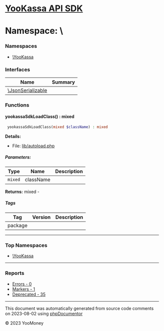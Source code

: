 # [YooKassa API SDK](home.md)

# Namespace: \

### Namespaces

* [\YooKassa](namespaces/yookassa.md)

### Interfaces

| Name | Summary |
| ---- | ------- |
| [\JsonSerializable](classes/JsonSerializable.md) |  |

### Functions

<a name="method_yookassaSdkLoadClass" class="anchor"></a>
####  yookassaSdkLoadClass() : mixed

```php
 yookassaSdkLoadClass(mixed $className) : mixed
```

**Details:**
* File: [lib/autoload.php](files/lib-autoload.md)

##### Parameters:
| Type | Name | Description |
| ---- | ---- | ----------- |
| <code lang="php">mixed</code> | className  |  |

**Returns:** mixed - 

##### Tags
| Tag | Version | Description |
| --- | ------- | ----------- |
| package |  |  |


---

### Top Namespaces

* [\YooKassa](namespaces/yookassa.md)

---

### Reports
* [Errors - 0](reports/errors.md)
* [Markers - 1](reports/markers.md)
* [Deprecated - 35](reports/deprecated.md)

---

This document was automatically generated from source code comments on 2023-08-02 using [phpDocumentor](http://www.phpdoc.org/)

&copy; 2023 YooMoney